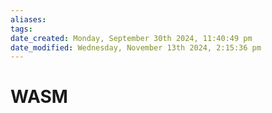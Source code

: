 ```yaml
---
aliases: 
tags: 
date_created: Monday, September 30th 2024, 11:40:49 pm
date_modified: Wednesday, November 13th 2024, 2:15:36 pm
---
```


# WASM
